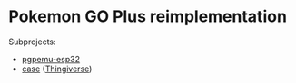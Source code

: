 # Pokemon GO Plus reimplementation

Subprojects:

- [pgpemu-esp32](pgpemu-esp32)
- [case](case) ([Thingiverse](https://www.thingiverse.com/thing:5892225))

